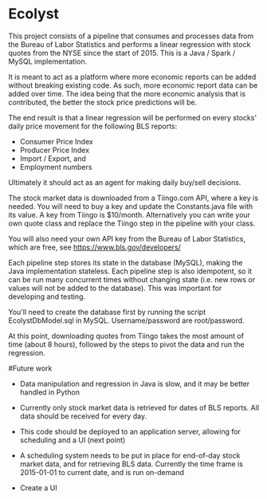 # Ecolyst

This project consists of a pipeline that consumes and processes data from the Bureau of Labor Statistics and performs a linear regression with stock quotes from the NYSE since the start of 2015.  This is a Java / Spark / MySQL implementation.

It is meant to act as a platform where more economic reports can be added without breaking existing code.  As such, more economic report data can be added over time.  The idea being that the more economic analysis that is contributed, the better the stock price predictions will be.  

The end result is that a linear regression will be performed on every stocks' daily price movement for the following BLS reports:
 - Consumer Price Index 
 - Producer Price Index 
 - Import / Export, and
 - Employment numbers
 
Ultimately it should act as an agent for making daily buy/sell decisions.

The stock market data is downloaded from a Tiingo.com API, where a key is needed.  You will need to buy a key and update the Constants.java file with its value.  A key from Tiingo is $10/month.  Alternatively you can write your own quote class and replace the Tiingo step in the pipeline with your class.

You will also need your own API key from the Bureau of Labor Statistics, which are free, see https://www.bls.gov/developers/

Each pipeline step stores its state in the database (MySQL), making the Java implementation stateless.  Each pipeline step is also idempotent, so it can be run many concurrent times without changing state (i.e. new rows or values will not be added to the database).  This was important for developing and testing.

You'll need to create the database first by running the script EcolystDbModel.sql in MySQL.  Username/password are root/password.

At this point, downloading quotes from Tiingo takes the most amount of time (about 8 hours), followed by the steps to pivot the data and run the regression.  

#Future work
 - Data manipulation and regression in Java is slow, and it may be better handled in Python
 
 - Currently only stock market data is retrieved for dates of BLS reports.  All data should be received for every day.
 
 - This code should be deployed to an application server, allowing for scheduling and a UI (next point)
 
 - A scheduling system needs to be put in place for end-of-day stock market data, and for retrieving BLS data.  Currently the time frame is 2015-01-01 to current date, and is run on-demand
 
 - Create a UI 


